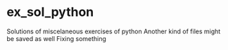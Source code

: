 # ex_sol_python
Solutions of miscelaneous exercises of python
Another kind of files might be saved as well
Fixing something
